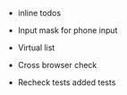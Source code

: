 - inline todos

- Input mask for phone input
- Virtual list

- Cross browser check
- Recheck tests added tests
